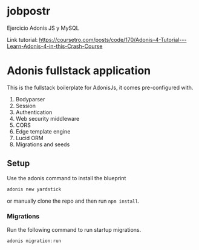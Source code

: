 # jobpostr
 Ejercicio Adonis JS y MySQL
 
 Link tutorial: https://coursetro.com/posts/code/170/Adonis-4-Tutorial---Learn-Adonis-4-in-this-Crash-Course

  # Adonis fullstack application

This is the fullstack boilerplate for AdonisJs, it comes pre-configured with.

1. Bodyparser
2. Session
3. Authentication
4. Web security middleware
5. CORS
6. Edge template engine
7. Lucid ORM
8. Migrations and seeds

## Setup

Use the adonis command to install the blueprint

```bash
adonis new yardstick
```

or manually clone the repo and then run `npm install`.


### Migrations

Run the following command to run startup migrations.

```js
adonis migration:run
```
